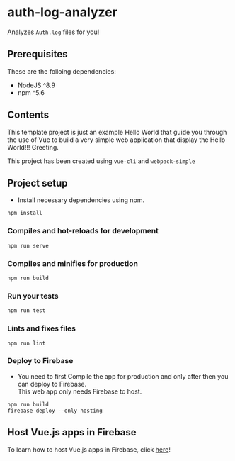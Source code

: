 # auth-log-analyzer

Analyzes `Auth.log` files for you!

## Prerequisites
These are the folloing dependencies:
- NodeJS ^8.9
- npm ^5.6

## Contents
This template project is just an example Hello World that guide you through the use of Vue to build a very simple web application that display the Hello World!!! Greeting.

This project has been created using `vue-cli` and `webpack-simple`

## Project setup
* Install necessary dependencies using npm.
```
npm install
```

### Compiles and hot-reloads for development
```
npm run serve
```

### Compiles and minifies for production
```
npm run build
```

### Run your tests
```
npm run test
```

### Lints and fixes files
```
npm run lint
```

### Deploy to Firebase
* You need to first Compile the app for production and only after then you can deploy to Firebase.  
This web app only needs Firebase to host.
```
npm run build
firebase deploy --only hosting
```

## Host Vue.js apps in Firebase
To learn how to host Vue.js apps in Firebase, click [here](https://cli.vuejs.org/guide/deployment.html#firebase)!
